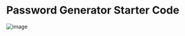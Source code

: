 # Password Generator Starter Code
![image](https://github.com/gracecatk/challende-03/assets/140928469/cd174aa3-511b-424d-af99-41b93bb80e1c)